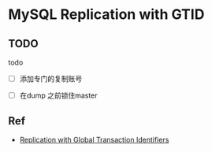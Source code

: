 # MySQL Replication with GTID

## TODO

todo

- [ ] 添加专门的复制账号
- [ ] 在dump 之前锁住master


## Ref

- [Replication with Global Transaction Identifiers](https://dev.mysql.com/doc/refman/8.0/en/replication-gtids.html)



